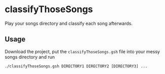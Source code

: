 # classifyThoseSongs

Play your songs directory and classify each song afterwards.

## Usage

Download the project, put the `classifyThoseSongs.gsh` file into your messy songs directory and run

    ./classifyThoseSongs.gsh DIRECTORY1 DIRECTORY2 [DIRECTORY3] ...
